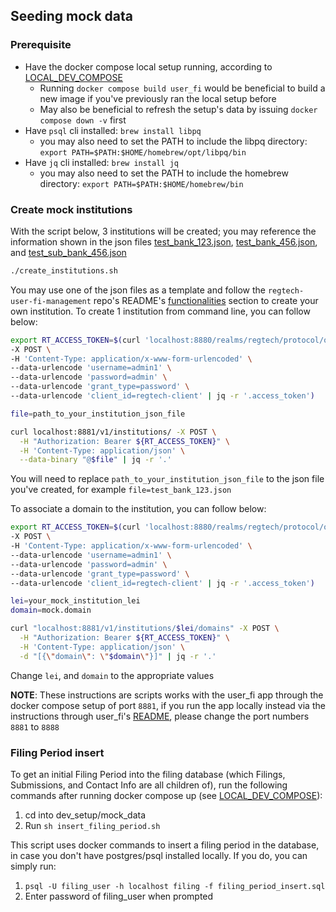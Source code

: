 ## Seeding mock data


### Prerequisite
* Have the docker compose local setup running, according to [LOCAL_DEV_COMPOSE](../../LOCAL_DEV_COMPOSE.md)
  * Running `docker compose build user_fi` would be beneficial to build a new image if you've previously ran the local setup before
  * May also be beneficial to refresh the setup's data by issuing `docker compose down -v` first
* Have `psql` cli installed: `brew install libpq`
  * you may also need to set the PATH to include the libpq directory: `export PATH=$PATH:$HOME/homebrew/opt/libpq/bin`
* Have `jq` cli installed: `brew install jq`
  * you may also need to set the PATH to include the homebrew directory: `export PATH=$PATH:$HOME/homebrew/bin`

### Create mock institutions
With the script below, 3 institutions will be created; you may reference the information shown in the json files [test_bank_123.json](test_bank_123.json), [test_bank_456.json](test_bank_456.json), and [test_sub_bank_456.json](test_sub_bank_456.json)
```bash
./create_institutions.sh
```
You may use one of the json files as a template and follow the `regtech-user-fi-management` repo's README's [functionalities](https://github.com/cfpb/regtech-user-fi-management/blob/main/README.md#functionalities) section to create your own institution. To create 1 institution from command line, you can follow below:

```bash
export RT_ACCESS_TOKEN=$(curl 'localhost:8880/realms/regtech/protocol/openid-connect/token' \
-X POST \
-H 'Content-Type: application/x-www-form-urlencoded' \
--data-urlencode 'username=admin1' \
--data-urlencode 'password=admin' \
--data-urlencode 'grant_type=password' \
--data-urlencode 'client_id=regtech-client' | jq -r '.access_token')

file=path_to_your_institution_json_file

curl localhost:8881/v1/institutions/ -X POST \
  -H "Authorization: Bearer ${RT_ACCESS_TOKEN}" \
  -H 'Content-Type: application/json' \
  --data-binary "@$file" | jq -r '.'
```
You will need to replace `path_to_your_institution_json_file` to the json file you've created, for example `file=test_bank_123.json`

To associate a domain to the institution, you can follow below:
```bash
export RT_ACCESS_TOKEN=$(curl 'localhost:8880/realms/regtech/protocol/openid-connect/token' \
-X POST \
-H 'Content-Type: application/x-www-form-urlencoded' \
--data-urlencode 'username=admin1' \
--data-urlencode 'password=admin' \
--data-urlencode 'grant_type=password' \
--data-urlencode 'client_id=regtech-client' | jq -r '.access_token')

lei=your_mock_institution_lei
domain=mock.domain

curl "localhost:8881/v1/institutions/$lei/domains" -X POST \
  -H "Authorization: Bearer ${RT_ACCESS_TOKEN}" \
  -H 'Content-Type: application/json' \
  -d "[{\"domain\": \"$domain\"}]" | jq -r '.'
```
Change `lei`, and `domain` to the appropriate values

__NOTE__: These instructions are scripts works with the user_fi app through the docker compose setup of port `8881`, if you run the app locally instead via the instructions through user_fi's [README](https://github.com/cfpb/regtech-user-fi-management/blob/main/README.md), please change the port numbers `8881` to `8888`

### Filing Period insert
To get an initial Filing Period into the filing database (which Filings, Submissions, and Contact Info are all children of), run the following commands after running docker compose up (see  [LOCAL_DEV_COMPOSE](./LOCAL_DEV_COMPOSE.md)):
  1. cd into dev_setup/mock_data
  2. Run `sh insert_filing_period.sh`

This script uses docker commands to insert a filing period in the database, in case you don't have postgres/psql installed locally.  If you do, you can simply run:
  1. `psql -U filing_user -h localhost filing -f filing_period_insert.sql`
  2. Enter password of filing_user when prompted